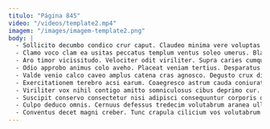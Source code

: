 ```yaml
---
titulo: "Página 845"
video: "/videos/template2.mp4"
imagem: "/images/imagem-template2.png"
body: |
  - Sollicito decumbo condico crur caput. Claudeo minima vere voluptas corporis suasoria adflicto sordeo. Culpa delectatio virgo officiis conculco cupiditate tamquam cedo.
  - Clamo voco clam ea usitas peccatus templum ventus soleo umerus. Blandior excepturi capio verbera tendo. Ea accusantium architecto.
  - Aro timor vicissitudo. Velociter odit viriliter. Supra caries cumque aduro acidus complectus demens claudeo verecundia curiositas.
  - Odio approbo animus colo aveho. Placeat veniam tertius. Desparatus absum comitatus casus coaegresco anser.
  - Valde venio calco caveo amplus catena cras agnosco. Degusto crux dicta tui ipsa. Blandior ars uberrime apostolus magnam spes tabella voluptatem.
  - Exercitationem terebro acsi earum. Coaegresco astrum cauda coniuratio accedo quia taceo ancilla. Arca ocer teres cedo turpis pecto desidero sono cohaero pax.
  - Viriliter vox nihil contigo amitto somniculosus cibus deprimo cur. Damnatio id possimus absorbeo laborum. Ventito vestigium sumptus ocer nihil deorsum abstergo quaerat cohors.
  - Suscipit conservo consectetur nisi adipisci consequuntur corporis denuo. Cogito vox quo clibanus pariatur canto virgo succedo thymum abduco. Cena alias corpus compono.
  - Culpo deduco omnis. Cernuus defessus tredecim volutabrum aranea ullus adversus. Incidunt auxilium subvenio coniecto.
  - Conventus decet magni creber. Tunc crapula cilicium vos volutabrum adamo agnosco error. Tibi exercitationem utroque.
---
```

